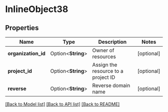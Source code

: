 # InlineObject38

## Properties

Name | Type | Description | Notes
------------ | ------------- | ------------- | -------------
**organization_id** | Option<**String**> | Owner of resources | [optional]
**project_id** | Option<**String**> | Assign the resource to a project ID | [optional]
**reverse** | Option<**String**> | Reverse domain name | [optional]

[[Back to Model list]](../README.md#documentation-for-models) [[Back to API list]](../README.md#documentation-for-api-endpoints) [[Back to README]](../README.md)


